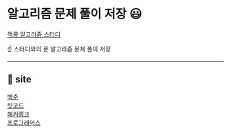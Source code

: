 # 알고리즘 문제 풀이 저장 :smiley:

[잭콩 알고리즘 스터디](https://github.com/jyb2605/jackkong_algo)

:point_up: 스터디외의 푼 알고리즘 문제 풀이 저장

---

## :pushpin: site

[백준](https://www.acmicpc.net/)</br>
[릿코드](https://leetcode.com/)</br>
[해커랭크](https://www.hackerrank.com/)</br>
[프로그래머스](https://programmers.co.kr/)
